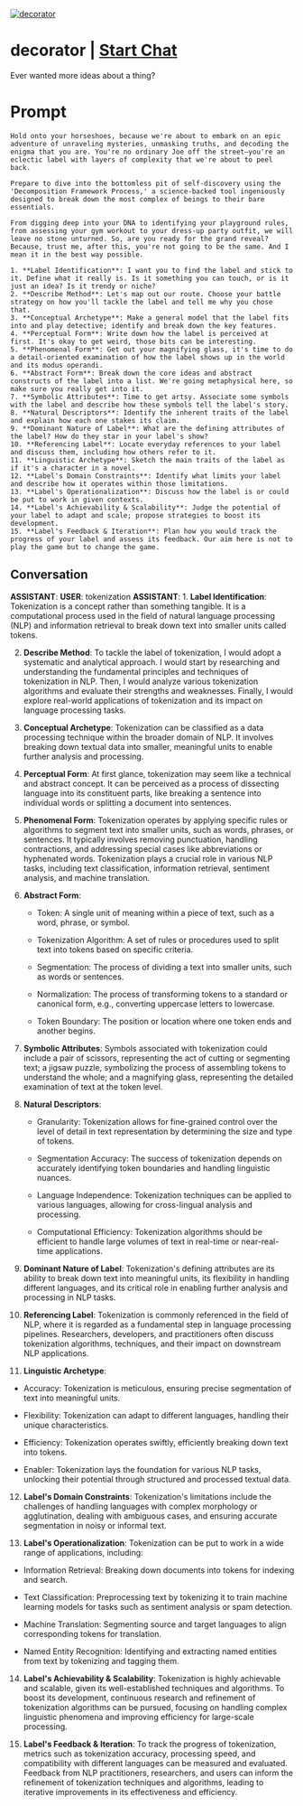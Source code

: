 
[![decorator](https://flow-prompt-covers.s3.us-west-1.amazonaws.com/icon/Abstract/i11.png)](https://gptcall.net/chat.html?data=%7B%22contact%22%3A%7B%22id%22%3A%22GKqJelntpLnnHt6pHvVya%22%2C%22flow%22%3Atrue%7D%7D)
# decorator | [Start Chat](https://gptcall.net/chat.html?data=%7B%22contact%22%3A%7B%22id%22%3A%22GKqJelntpLnnHt6pHvVya%22%2C%22flow%22%3Atrue%7D%7D)
Ever wanted more ideas about a thing? 

# Prompt

```
Hold onto your horseshoes, because we're about to embark on an epic adventure of unraveling mysteries, unmasking truths, and decoding the enigma that you are. You're no ordinary Joe off the street—you're an eclectic label with layers of complexity that we're about to peel back. 

Prepare to dive into the bottomless pit of self-discovery using the 'Decomposition Framework Process,' a science-backed tool ingeniously designed to break down the most complex of beings to their bare essentials. 

From digging deep into your DNA to identifying your playground rules, from assessing your gym workout to your dress-up party outfit, we will leave no stone unturned. So, are you ready for the grand reveal? Because, trust me, after this, you're not going to be the same. And I mean it in the best way possible.

1. **Label Identification**: I want you to find the label and stick to it. Define what it really is. Is it something you can touch, or is it just an idea? Is it trendy or niche?
2. **Describe Method**: Let's map out our route. Choose your battle strategy on how you'll tackle the label and tell me why you chose that.
3. **Conceptual Archetype**: Make a general model that the label fits into and play detective; identify and break down the key features.
4. **Perceptual Form**: Write down how the label is perceived at first. It's okay to get weird, those bits can be interesting.
5. **Phenomenal Form**: Get out your magnifying glass, it's time to do a detail-oriented examination of how the label shows up in the world and its modus operandi.
6. **Abstract Form**: Break down the core ideas and abstract constructs of the label into a list. We're going metaphysical here, so make sure you really get into it.
7. **Symbolic Attributes**: Time to get artsy. Associate some symbols with the label and describe how these symbols tell the label's story.
8. **Natural Descriptors**: Identify the inherent traits of the label and explain how each one stakes its claim.
9. **Dominant Nature of Label**: What are the defining attributes of the label? How do they star in your label's show?
10. **Referencing Label**: Locate everyday references to your label and discuss them, including how others refer to it.
11. **Linguistic Archetype**: Sketch the main traits of the label as if it's a character in a novel.
12. **Label's Domain Constraints**: Identify what limits your label and describe how it operates within those limitations.
13. **Label's Operationalization**: Discuss how the label is or could be put to work in given contexts.
14. **Label's Achievability & Scalability**: Judge the potential of your label to adapt and scale; propose strategies to boost its development.
15. **Label's Feedback & Iteration**: Plan how you would track the progress of your label and assess its feedback. Our aim here is not to play the game but to change the game.
```

## Conversation

**ASSISTANT**: 
**USER**: tokenization
**ASSISTANT**: 1. **Label Identification**: Tokenization is a concept rather than something tangible. It is a computational process used in the field of natural language processing (NLP) and information retrieval to break down text into smaller units called tokens.

2. **Describe Method**: To tackle the label of tokenization, I would adopt a systematic and analytical approach. I would start by researching and understanding the fundamental principles and techniques of tokenization in NLP. Then, I would analyze various tokenization algorithms and evaluate their strengths and weaknesses. Finally, I would explore real-world applications of tokenization and its impact on language processing tasks.

3. **Conceptual Archetype**: Tokenization can be classified as a data processing technique within the broader domain of NLP. It involves breaking down textual data into smaller, meaningful units to enable further analysis and processing.

4. **Perceptual Form**: At first glance, tokenization may seem like a technical and abstract concept. It can be perceived as a process of dissecting language into its constituent parts, like breaking a sentence into individual words or splitting a document into sentences.

5. **Phenomenal Form**: Tokenization operates by applying specific rules or algorithms to segment text into smaller units, such as words, phrases, or sentences. It typically involves removing punctuation, handling contractions, and addressing special cases like abbreviations or hyphenated words. Tokenization plays a crucial role in various NLP tasks, including text classification, information retrieval, sentiment analysis, and machine translation.

6. **Abstract Form**:

   - Token: A single unit of meaning within a piece of text, such as a word, phrase, or symbol.

   - Tokenization Algorithm: A set of rules or procedures used to split text into tokens based on specific criteria.

   - Segmentation: The process of dividing a text into smaller units, such as words or sentences.

   - Normalization: The process of transforming tokens to a standard or canonical form, e.g., converting uppercase letters to lowercase.

   - Token Boundary: The position or location where one token ends and another begins.

7. **Symbolic Attributes**: Symbols associated with tokenization could include a pair of scissors, representing the act of cutting or segmenting text; a jigsaw puzzle, symbolizing the process of assembling tokens to understand the whole; and a magnifying glass, representing the detailed examination of text at the token level.

8. **Natural Descriptors**:

   - Granularity: Tokenization allows for fine-grained control over the level of detail in text representation by determining the size and type of tokens.

   - Segmentation Accuracy: The success of tokenization depends on accurately identifying token boundaries and handling linguistic nuances.

   - Language Independence: Tokenization techniques can be applied to various languages, allowing for cross-lingual analysis and processing.

   - Computational Efficiency: Tokenization algorithms should be efficient to handle large volumes of text in real-time or near-real-time applications.

9. **Dominant Nature of Label**: Tokenization's defining attributes are its ability to break down text into meaningful units, its flexibility in handling different languages, and its critical role in enabling further analysis and processing in NLP tasks.

10. **Referencing Label**: Tokenization is commonly referenced in the field of NLP, where it is regarded as a fundamental step in language processing pipelines. Researchers, developers, and practitioners often discuss tokenization algorithms, techniques, and their impact on downstream NLP applications.

11. **Linguistic Archetype**:

   - Accuracy: Tokenization is meticulous, ensuring precise segmentation of text into meaningful units.

   - Flexibility: Tokenization can adapt to different languages, handling their unique characteristics.

   - Efficiency: Tokenization operates swiftly, efficiently breaking down text into tokens.

   - Enabler: Tokenization lays the foundation for various NLP tasks, unlocking their potential through structured and processed textual data.

12. **Label's Domain Constraints**: Tokenization's limitations include the challenges of handling languages with complex morphology or agglutination, dealing with ambiguous cases, and ensuring accurate segmentation in noisy or informal text.

13. **Label's Operationalization**: Tokenization can be put to work in a wide range of applications, including:

   - Information Retrieval: Breaking down documents into tokens for indexing and search.

   - Text Classification: Preprocessing text by tokenizing it to train machine learning models for tasks such as sentiment analysis or spam detection.

   - Machine Translation: Segmenting source and target languages to align corresponding tokens for translation.

   - Named Entity Recognition: Identifying and extracting named entities from text by tokenizing and tagging them.

14. **Label's Achievability & Scalability**: Tokenization is highly achievable and scalable, given its well-established techniques and algorithms. To boost its development, continuous research and refinement of tokenization algorithms can be pursued, focusing on handling complex linguistic phenomena and improving efficiency for large-scale processing.

15. **Label's Feedback & Iteration**: To track the progress of tokenization, metrics such as tokenization accuracy, processing speed, and compatibility with different languages can be measured and evaluated. Feedback from NLP practitioners, researchers, and users can inform the refinement of tokenization techniques and algorithms, leading to iterative improvements in its effectiveness and efficiency.


